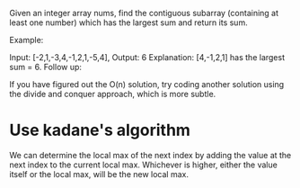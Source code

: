 Given an integer array nums, find the contiguous subarray (containing at least one number) which has the largest sum and return its sum.

Example:

Input: [-2,1,-3,4,-1,2,1,-5,4],
Output: 6
Explanation: [4,-1,2,1] has the largest sum = 6.
Follow up:

If you have figured out the O(n) solution, try coding another solution using the divide and conquer approach, which is more subtle.

# Use kadane's algorithm

We can determine the local max of the next index by adding the value at the next index to the current local max. Whichever is higher, either the value itself or the local max, will be the new local max.
